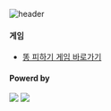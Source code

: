 ![header](https://capsule-render.vercel.app/api?type=waving&color=4078c0&height=180&section=header&text=1기%20박진우의%20스크래치%203.0%20게임&fontSize=45&animation=fadeIn&fontAlignY=38)

<h4>게임</h4>
<ul>
	<li>
		<a href="https://song-coding-school.github.io/01-Park-Jinoo/">똥 피하기 게임 바로가기</a>
	</li>
</ul>

<h4>Powerd by</h4>
<div>
  <a href="https://scratch.mit.edu/">
		<img src="https://img.shields.io/badge/Scratch-F6A619?style=flat&logo=Scratch&logoColor=white" /></a>
	<a href="https://github.com/">
 		<img src="https://img.shields.io/badge/GitHub-181717?style=flat&logo=GitHub&logoColor=white" /></a>
</div>
